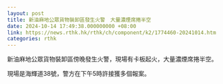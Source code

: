 ```yaml
---
layout: post
title: 新油麻地公眾貨物裝卸區發生火警　大量濃煙席捲半空
date: 2024-10-14 17:49:38.000000000 +08:00
link: https://news.rthk.hk/rthk/ch/component/k2/1774460-20241014.htm
categories: rthk
---
```


新油麻地公眾貨物裝卸區傍晚發生火警，現場有卡板起火，大量濃煙席捲半空。

現場是海輝道38號，警方在下午5時許接獲多個報案。
